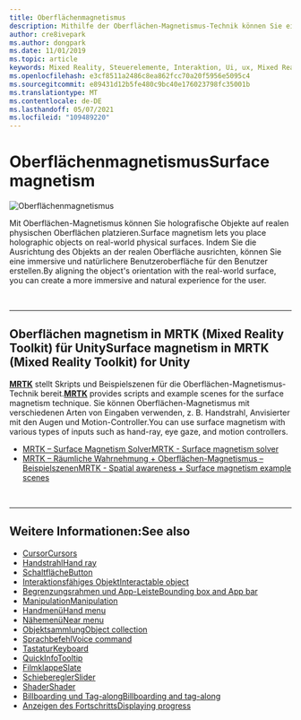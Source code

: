 ```yaml
---
title: Oberflächenmagnetismus
description: Mithilfe der Oberflächen-Magnetismus-Technik können Sie ein holografisches Objekt auf einer realen physischen Oberfläche platzieren.
author: cre8ivepark
ms.author: dongpark
ms.date: 11/01/2019
ms.topic: article
keywords: Mixed Reality, Steuerelemente, Interaktion, Ui, ux, Mixed Reality-Headset, Windows Mixed Reality-Headset, Virtual Reality-Headset, HoloLens, MRTK, Mixed Reality Toolkit, Oberflächen-Magnetismus
ms.openlocfilehash: e3cf8511a2486c8ea862fcc70a20f5956e5095c4
ms.sourcegitcommit: e89431d12b5fe480c9bc40e176023798fc35001b
ms.translationtype: MT
ms.contentlocale: de-DE
ms.lasthandoff: 05/07/2021
ms.locfileid: "109489220"
---
```

# <a name="surface-magnetism"></a><span data-ttu-id="57118-104">Oberflächenmagnetismus</span><span class="sxs-lookup"><span data-stu-id="57118-104">Surface magnetism</span></span>

![Oberflächenmagnetismus](images/MRTK_SurfaceMagnetism.gif)

<span data-ttu-id="57118-106">Mit Oberflächen-Magnetismus können Sie holografische Objekte auf realen physischen Oberflächen platzieren.</span><span class="sxs-lookup"><span data-stu-id="57118-106">Surface magnetism lets you place holographic objects on real-world physical surfaces.</span></span> <span data-ttu-id="57118-107">Indem Sie die Ausrichtung des Objekts an der realen Oberfläche ausrichten, können Sie eine immersive und natürlichere Benutzeroberfläche für den Benutzer erstellen.</span><span class="sxs-lookup"><span data-stu-id="57118-107">By aligning the object's orientation with the real-world surface, you can create a more immersive and natural experience for the user.</span></span>

<br>

---

## <a name="surface-magnetism-in-mrtk-mixed-reality-toolkit-for-unity"></a><span data-ttu-id="57118-108">Oberflächen magnetism in MRTK (Mixed Reality Toolkit) für Unity</span><span class="sxs-lookup"><span data-stu-id="57118-108">Surface magnetism in MRTK (Mixed Reality Toolkit) for Unity</span></span>

<span data-ttu-id="57118-109">**[MRTK](https://github.com/Microsoft/MixedRealityToolkit-Unity)** stellt Skripts und Beispielszenen für die Oberflächen-Magnetismus-Technik bereit.</span><span class="sxs-lookup"><span data-stu-id="57118-109">**[MRTK](https://github.com/Microsoft/MixedRealityToolkit-Unity)** provides scripts and example scenes for the surface magnetism technique.</span></span> <span data-ttu-id="57118-110">Sie können Oberflächen-Magnetismus mit verschiedenen Arten von Eingaben verwenden, z. B. Handstrahl, Anvisierter mit den Augen und Motion-Controller.</span><span class="sxs-lookup"><span data-stu-id="57118-110">You can use surface magnetism with various types of inputs such as hand-ray, eye gaze, and motion controllers.</span></span>

* [<span data-ttu-id="57118-111">MRTK – Surface Magnetism Solver</span><span class="sxs-lookup"><span data-stu-id="57118-111">MRTK - Surface magnetism solver</span></span>](https://docs.microsoft.com/windows/mixed-reality/mrtk-unity/features/ux-building-blocks/solvers/solver#surfacemagnetism)
* [<span data-ttu-id="57118-112">MRTK – Räumliche Wahrnehmung + Oberflächen-Magnetismus – Beispielszenen</span><span class="sxs-lookup"><span data-stu-id="57118-112">MRTK - Spatial awareness + Surface magnetism example scenes</span></span>](https://github.com/microsoft/MixedRealityToolkit-Unity/blob/main/Assets/MRTK/Examples/Demos/Solvers/Scenes/SurfaceMagnetismSpatialAwarenessExample.unity)

<br>

---

## <a name="see-also"></a><span data-ttu-id="57118-113">Weitere Informationen:</span><span class="sxs-lookup"><span data-stu-id="57118-113">See also</span></span>

* [<span data-ttu-id="57118-114">Cursor</span><span class="sxs-lookup"><span data-stu-id="57118-114">Cursors</span></span>](cursors.md)
* [<span data-ttu-id="57118-115">Handstrahl</span><span class="sxs-lookup"><span data-stu-id="57118-115">Hand ray</span></span>](point-and-commit.md)
* [<span data-ttu-id="57118-116">Schaltfläche</span><span class="sxs-lookup"><span data-stu-id="57118-116">Button</span></span>](button.md)
* [<span data-ttu-id="57118-117">Interaktionsfähiges Objekt</span><span class="sxs-lookup"><span data-stu-id="57118-117">Interactable object</span></span>](interactable-object.md)
* [<span data-ttu-id="57118-118">Begrenzungsrahmen und App-Leiste</span><span class="sxs-lookup"><span data-stu-id="57118-118">Bounding box and App bar</span></span>](app-bar-and-bounding-box.md)
* [<span data-ttu-id="57118-119">Manipulation</span><span class="sxs-lookup"><span data-stu-id="57118-119">Manipulation</span></span>](direct-manipulation.md)
* [<span data-ttu-id="57118-120">Handmenü</span><span class="sxs-lookup"><span data-stu-id="57118-120">Hand menu</span></span>](hand-menu.md)
* [<span data-ttu-id="57118-121">Nähemenü</span><span class="sxs-lookup"><span data-stu-id="57118-121">Near menu</span></span>](near-menu.md)
* [<span data-ttu-id="57118-122">Objektsammlung</span><span class="sxs-lookup"><span data-stu-id="57118-122">Object collection</span></span>](object-collection.md)
* [<span data-ttu-id="57118-123">Sprachbefehl</span><span class="sxs-lookup"><span data-stu-id="57118-123">Voice command</span></span>](voice-input.md)
* [<span data-ttu-id="57118-124">Tastatur</span><span class="sxs-lookup"><span data-stu-id="57118-124">Keyboard</span></span>](keyboard.md)
* [<span data-ttu-id="57118-125">QuickInfo</span><span class="sxs-lookup"><span data-stu-id="57118-125">Tooltip</span></span>](tooltip.md)
* [<span data-ttu-id="57118-126">Filmklappe</span><span class="sxs-lookup"><span data-stu-id="57118-126">Slate</span></span>](slate.md)
* [<span data-ttu-id="57118-127">Schieberegler</span><span class="sxs-lookup"><span data-stu-id="57118-127">Slider</span></span>](slider.md)
* [<span data-ttu-id="57118-128">Shader</span><span class="sxs-lookup"><span data-stu-id="57118-128">Shader</span></span>](shader.md)
* [<span data-ttu-id="57118-129">Billboarding und Tag-along</span><span class="sxs-lookup"><span data-stu-id="57118-129">Billboarding and tag-along</span></span>](billboarding-and-tag-along.md)
* [<span data-ttu-id="57118-130">Anzeigen des Fortschritts</span><span class="sxs-lookup"><span data-stu-id="57118-130">Displaying progress</span></span>](progress.md)
